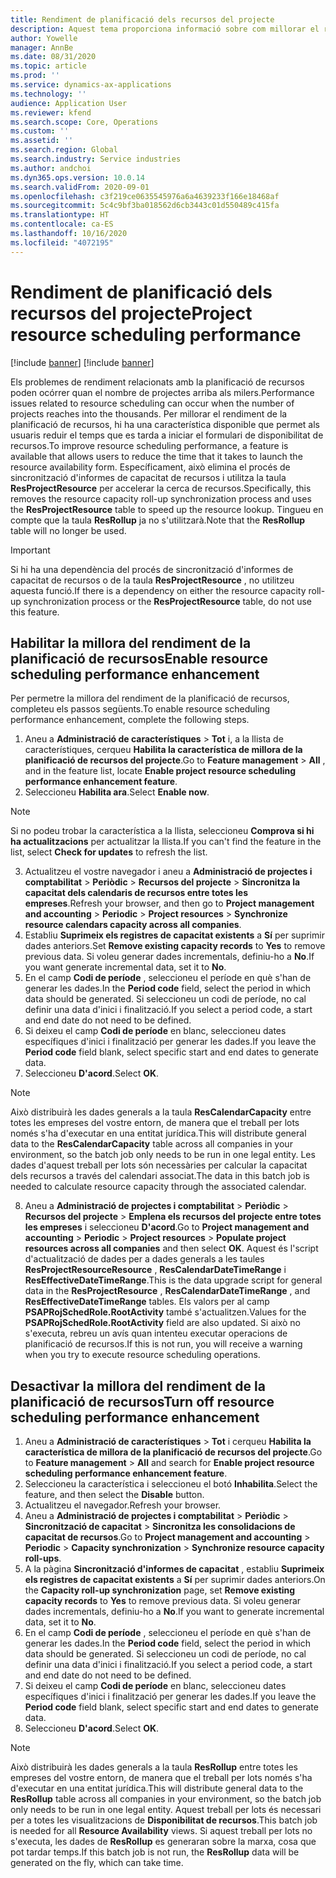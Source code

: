 ```yaml
---
title: Rendiment de planificació dels recursos del projecte
description: Aquest tema proporciona informació sobre com millorar el rendiment de la planificació dels recursos per a un gran nombre de projectes.
author: Yowelle
manager: AnnBe
ms.date: 08/31/2020
ms.topic: article
ms.prod: ''
ms.service: dynamics-ax-applications
ms.technology: ''
audience: Application User
ms.reviewer: kfend
ms.search.scope: Core, Operations
ms.custom: ''
ms.assetid: ''
ms.search.region: Global
ms.search.industry: Service industries
ms.author: andchoi
ms.dyn365.ops.version: 10.0.14
ms.search.validFrom: 2020-09-01
ms.openlocfilehash: c3f219ce0635545976a6a4639233f166e18468af
ms.sourcegitcommit: 5c4c9bf3ba018562d6cb3443c01d550489c415fa
ms.translationtype: HT
ms.contentlocale: ca-ES
ms.lasthandoff: 10/16/2020
ms.locfileid: "4072195"
---
```

# <a name="project-resource-scheduling-performance"></a><span data-ttu-id="77db6-103">Rendiment de planificació dels recursos del projecte</span><span class="sxs-lookup"><span data-stu-id="77db6-103">Project resource scheduling performance</span></span>

[!include [banner](../includes/banner.md)]
[!include [banner](../includes/preview-banner.md)]


<span data-ttu-id="77db6-104">Els problemes de rendiment relacionats amb la planificació de recursos poden ocórrer quan el nombre de projectes arriba als milers.</span><span class="sxs-lookup"><span data-stu-id="77db6-104">Performance issues related to resource scheduling can occur when the number of projects reaches into the thousands.</span></span> <span data-ttu-id="77db6-105">Per millorar el rendiment de la planificació de recursos, hi ha una característica disponible que permet als usuaris reduir el temps que es tarda a iniciar el formulari de disponibilitat de recursos.</span><span class="sxs-lookup"><span data-stu-id="77db6-105">To improve resource scheduling performance, a feature is available that allows users to reduce the time that it takes to launch the resource availability form.</span></span> <span data-ttu-id="77db6-106">Específicament, això elimina el procés de sincronització d'informes de capacitat de recursos i utilitza la taula **ResProjectResource** per accelerar la cerca de recursos.</span><span class="sxs-lookup"><span data-stu-id="77db6-106">Specifically, this removes the resource capacity roll-up synchronization process and uses the **ResProjectResource** table to speed up the resource lookup.</span></span> <span data-ttu-id="77db6-107">Tingueu en compte que la taula **ResRollup** ja no s'utilitzarà.</span><span class="sxs-lookup"><span data-stu-id="77db6-107">Note that the **ResRollup** table will no longer be used.</span></span>

> [!IMPORTANT]
> <span data-ttu-id="77db6-108">Si hi ha una dependència del procés de sincronització d'informes de capacitat de recursos o de la taula **ResProjectResource** , no utilitzeu aquesta funció.</span><span class="sxs-lookup"><span data-stu-id="77db6-108">If there is a dependency on either the resource capacity roll-up synchronization process or the **ResProjectResource** table, do not use this feature.</span></span>

## <a name="enable-resource-scheduling-performance-enhancement"></a><span data-ttu-id="77db6-109">Habilitar la millora del rendiment de la planificació de recursos</span><span class="sxs-lookup"><span data-stu-id="77db6-109">Enable resource scheduling performance enhancement</span></span>
<span data-ttu-id="77db6-110">Per permetre la millora del rendiment de la planificació de recursos, completeu els passos següents.</span><span class="sxs-lookup"><span data-stu-id="77db6-110">To enable resource scheduling performance enhancement, complete the following steps.</span></span>

1. <span data-ttu-id="77db6-111">Aneu a **Administració de característiques** > **Tot** i, a la llista de característiques, cerqueu **Habilita la característica de millora de la planificació de recursos del projecte**.</span><span class="sxs-lookup"><span data-stu-id="77db6-111">Go to **Feature management** > **All** , and in the feature list, locate **Enable project resource scheduling performance enhancement feature**.</span></span>
2. <span data-ttu-id="77db6-112">Seleccioneu **Habilita ara**.</span><span class="sxs-lookup"><span data-stu-id="77db6-112">Select **Enable now**.</span></span>

> [!NOTE]
> <span data-ttu-id="77db6-113">Si no podeu trobar la característica a la llista, seleccioneu **Comprova si hi ha actualitzacions** per actualitzar la llista.</span><span class="sxs-lookup"><span data-stu-id="77db6-113">If you can't find the feature in the list, select **Check for updates** to refresh the list.</span></span>

3. <span data-ttu-id="77db6-114">Actualitzeu el vostre navegador i aneu a **Administració de projectes i comptabilitat** > **Periòdic** > **Recursos del projecte** > **Sincronitza la capacitat dels calendaris de recursos entre totes les empreses**.</span><span class="sxs-lookup"><span data-stu-id="77db6-114">Refresh your browser, and then go to **Project management and accounting** > **Periodic** > **Project resources** > **Synchronize resource calendars capacity across all companies**.</span></span>
4. <span data-ttu-id="77db6-115">Establiu **Suprimeix els registres de capacitat existents** a **Sí** per suprimir dades anteriors.</span><span class="sxs-lookup"><span data-stu-id="77db6-115">Set **Remove existing capacity records** to **Yes** to remove previous data.</span></span> <span data-ttu-id="77db6-116">Si voleu generar dades incrementals, definiu-ho a **No**.</span><span class="sxs-lookup"><span data-stu-id="77db6-116">If you want generate incremental data, set it to **No**.</span></span>
5. <span data-ttu-id="77db6-117">En el camp **Codi de període** , seleccioneu el període en què s'han de generar les dades.</span><span class="sxs-lookup"><span data-stu-id="77db6-117">In the **Period code** field, select the period in which data should be generated.</span></span> <span data-ttu-id="77db6-118">Si seleccioneu un codi de període, no cal definir una data d'inici i finalització.</span><span class="sxs-lookup"><span data-stu-id="77db6-118">If you select a period code, a start and end date do not need to be defined.</span></span>
6. <span data-ttu-id="77db6-119">Si deixeu el camp **Codi de període** en blanc, seleccioneu dates específiques d'inici i finalització per generar les dades.</span><span class="sxs-lookup"><span data-stu-id="77db6-119">If you leave the **Period code** field blank, select specific start and end dates to generate data.</span></span>
7. <span data-ttu-id="77db6-120">Seleccioneu **D'acord**.</span><span class="sxs-lookup"><span data-stu-id="77db6-120">Select **OK**.</span></span>

 > [!NOTE]
 > <span data-ttu-id="77db6-121">Això distribuirà les dades generals a la taula **ResCalendarCapacity** entre totes les empreses del vostre entorn, de manera que el treball per lots només s'ha d'executar en una entitat jurídica.</span><span class="sxs-lookup"><span data-stu-id="77db6-121">This will distribute general data to the **ResCalendarCapacity** table across all companies in your environment, so the batch job only needs to be run in one legal entity.</span></span> <span data-ttu-id="77db6-122">Les dades d'aquest treball per lots són necessàries per calcular la capacitat dels recursos a través del calendari associat.</span><span class="sxs-lookup"><span data-stu-id="77db6-122">The data in this batch job is needed to calculate resource capacity through the associated calendar.</span></span>

8. <span data-ttu-id="77db6-123">Aneu a **Administració de projectes i comptabilitat** > **Periòdic** > **Recursos del projecte** > **Emplena els recursos del projecte entre totes les empreses** i seleccioneu **D'acord**.</span><span class="sxs-lookup"><span data-stu-id="77db6-123">Go to **Project management and accounting** > **Periodic** > **Project resources** > **Populate project resources across all companies** and then select **OK**.</span></span> <span data-ttu-id="77db6-124">Aquest és l'script d'actualització de dades per a dades generals a les taules **ResProjectResourceResource** , **ResCalendarDateTimeRange** i **ResEffectiveDateTimeRange**.</span><span class="sxs-lookup"><span data-stu-id="77db6-124">This is the data upgrade script for general data in the **ResProjectResource** , **ResCalendarDateTimeRange** , and **ResEffectiveDateTimeRange** tables.</span></span> <span data-ttu-id="77db6-125">Els valors per al camp **PSAPRojSchedRole.RootActivity** també s'actualitzen.</span><span class="sxs-lookup"><span data-stu-id="77db6-125">Values for the **PSAPRojSchedRole.RootActivity** field are also updated.</span></span> <span data-ttu-id="77db6-126">Si això no s'executa, rebreu un avís quan intenteu executar operacions de planificació de recursos.</span><span class="sxs-lookup"><span data-stu-id="77db6-126">If this is not run, you will receive a warning when you try to execute resource scheduling operations.</span></span>
 
## <a name="turn-off-resource-scheduling-performance-enhancement"></a><span data-ttu-id="77db6-127">Desactivar la millora del rendiment de la planificació de recursos</span><span class="sxs-lookup"><span data-stu-id="77db6-127">Turn off resource scheduling performance enhancement</span></span>

1. <span data-ttu-id="77db6-128">Aneu a **Administració de característiques** > **Tot** i cerqueu **Habilita la característica de millora de la planificació de recursos del projecte**.</span><span class="sxs-lookup"><span data-stu-id="77db6-128">Go to **Feature management** > **All**  and search for **Enable project resource scheduling performance enhancement feature**.</span></span>
2. <span data-ttu-id="77db6-129">Seleccioneu la característica i seleccioneu el botó **Inhabilita**.</span><span class="sxs-lookup"><span data-stu-id="77db6-129">Select the feature, and then select the **Disable** button.</span></span>
3. <span data-ttu-id="77db6-130">Actualitzeu el navegador.</span><span class="sxs-lookup"><span data-stu-id="77db6-130">Refresh your browser.</span></span>
4. <span data-ttu-id="77db6-131">Aneu a **Administració de projectes i comptabilitat** > **Periòdic** > **Sincronització de capacitat** > **Sincronitza les consolidacions de capacitat de recursos**.</span><span class="sxs-lookup"><span data-stu-id="77db6-131">Go to **Project management and accounting** > **Periodic** > **Capacity synchronization** > **Synchronize resource capacity roll-ups**.</span></span>
5. <span data-ttu-id="77db6-132">A la pàgina **Sincronització d'informes de capacitat** , establiu **Suprimeix els registres de capacitat existents** a **Sí** per suprimir dades anteriors.</span><span class="sxs-lookup"><span data-stu-id="77db6-132">On the **Capacity roll-up synchronization** page, set **Remove existing capacity records** to **Yes** to remove previous data.</span></span> <span data-ttu-id="77db6-133">Si voleu generar dades incrementals, definiu-ho a **No**.</span><span class="sxs-lookup"><span data-stu-id="77db6-133">If you want to generate incremental data, set it to **No**.</span></span>
6. <span data-ttu-id="77db6-134">En el camp **Codi de període** , seleccioneu el període en què s'han de generar les dades.</span><span class="sxs-lookup"><span data-stu-id="77db6-134">In the **Period code** field, select the period in which data should be generated.</span></span> <span data-ttu-id="77db6-135">Si seleccioneu un codi de període, no cal definir una data d'inici i finalització.</span><span class="sxs-lookup"><span data-stu-id="77db6-135">If you select a period code, a start and end date do not need to be defined.</span></span>
7. <span data-ttu-id="77db6-136">Si deixeu el camp **Codi de període** en blanc, seleccioneu dates específiques d'inici i finalització per generar les dades.</span><span class="sxs-lookup"><span data-stu-id="77db6-136">If you leave the **Period code** field blank, select specific start and end dates to generate data.</span></span>
8. <span data-ttu-id="77db6-137">Seleccioneu **D'acord**.</span><span class="sxs-lookup"><span data-stu-id="77db6-137">Select **OK**.</span></span>

> [!NOTE]
> <span data-ttu-id="77db6-138">Això distribuirà les dades generals a la taula **ResRollup** entre totes les empreses del vostre entorn, de manera que el treball per lots només s'ha d'executar en una entitat jurídica.</span><span class="sxs-lookup"><span data-stu-id="77db6-138">This will distribute general data to the **ResRollup** table across all companies in your environment, so the batch job only needs to be run in one legal entity.</span></span> <span data-ttu-id="77db6-139">Aquest treball per lots és necessari per a totes les visualitzacions de **Disponibilitat de recursos**.</span><span class="sxs-lookup"><span data-stu-id="77db6-139">This batch job is needed for all **Resource Availability** views.</span></span> <span data-ttu-id="77db6-140">Si aquest treball per lots no s'executa, les dades de **ResRollup** es generaran sobre la marxa, cosa que pot tardar temps.</span><span class="sxs-lookup"><span data-stu-id="77db6-140">If this batch job is not run, the **ResRollup** data will be generated on the fly, which can take time.</span></span>
